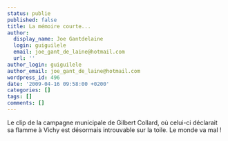 ```yaml
---
status: publie
published: false
title: La mémoire courte...
author:
  display_name: Joe Gantdelaine
  login: guiguilele
  email: joe_gant_de_laine@hotmail.com
  url: ''
author_login: guiguilele
author_email: joe_gant_de_laine@hotmail.com
wordpress_id: 496
date: '2009-04-16 09:58:00 +0200'
categories: []
tags: []
comments: []
---
```

Le clip de la campagne municipale de Gilbert Collard, où celui-ci déclarait sa flamme à Vichy est désormais introuvable sur la toile. Le monde va mal !
